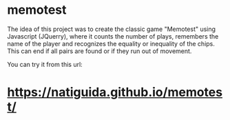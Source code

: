 # memotest

The idea of this project was to create the classic game "Memotest" using Javascript (JQuerry), where it counts the number of plays, remembers the name of the player and recognizes the equality or inequality of the chips. This can end if all pairs are found or if they run out of movement.

You can try it from this url:

# https://natiguida.github.io/memotest/
